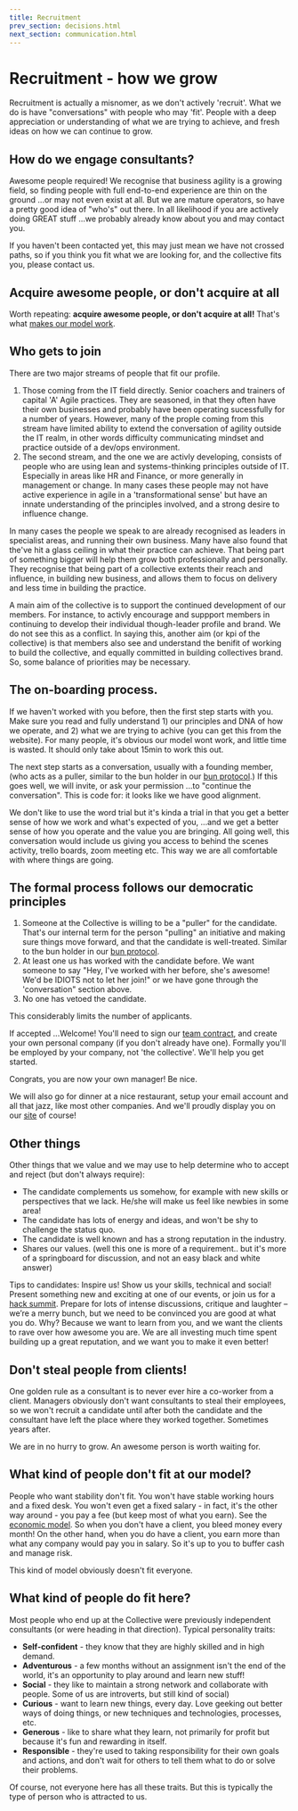 ```yaml
---
title: Recruitment
prev_section: decisions.html
next_section: communication.html
---
```


Recruitment - how we grow
=========================

Recruitment is actually a misnomer, as we don't actively 'recruit'. What we do is have "conversations" with people who may 'fit'. People with a deep appreciation or understanding of what we are trying to achieve, and fresh ideas on how we can continue to grow. 

How do we engage consultants?
-----------------------------------------------------

Awesome people required! We recognise that business agility is a growing field, so finding people with full end-to-end experience are thin on the ground ...or may not even exist at all. But we are mature operators, so have a pretty good idea of "who's" out there. In all likelihood if you are actively doing GREAT stuff ...we probably already know about you and may contact you. 

If you haven't been contacted yet, this may just mean we have not crossed paths, so if you think you fit what we are looking for, and the collective fits you, please contact us. 


Acquire awesome people, or don't acquire at all
-------------------------------------

Worth repeating: **acquire awesome people, or don't acquire at all!**
That's what [makes our model work](why-this-works.html).

Who gets to join
------------

There are two major streams of people that fit our profile.
1) Those coming from the IT field directly. Senior coachers and trainers of capital 'A' Agile practices. They are seasoned, in that they often have their own businesses and probably have been operating sucessfully for a number of years. However, many of the prople coming from this stream have limited ability to extend the conversation of agility outside the IT realm, in other words difficulty communicating mindset and practice outside of a dev/ops environment. 
2) The second stream, and the one we are activly developing, consists of people who are using lean and systems-thinking principles outside of IT. Especially in areas like HR and Finance, or more generally in management or change. In many cases these people may not have active experience in agile in a 'transformational sense' but have an innate understanding of the principles involved, and a strong desire to influence change.

In many cases the people we speak to are already recognised as leaders in specialist areas, and running their own business. Many have also found that the've hit a glass ceiling in what their practice can achieve. That being part of something bigger will help them grow both professionally and personally. They recognise that being part of a collective extents their reach and influence, in building new business, and allows them to focus on delivery and less time in building the practice.  

A main aim of the collective is to support the continued development of our members. For instance, to activly encourage and suppport members in continuing to develop their individual though-leader profile and brand. We do not see this as a conflict. In saying this, another aim (or kpi of the collective) is that members also see and understand the benifit of working to build the collective, and equally committed in building collectives brand. So, some balance of priorities may be necessary. 

The on-boarding process. 
-----

If we haven't worked with you before, then the first step starts with you. Make sure you read and fully understand 1) our principles and DNA of how we operate, and 2) what we are trying to achive (you can get this from the website). For many people, it's obvious our model wont work, and little time is wasted. It should only take about 15min to work this out.

The next step starts as a conversation, usually with a founding member, (who acts as a puller, similar to the bun holder in our [bun protocol](bun-protocol.html).) If this goes well, we will invite, or ask your permission ...to "continue the conversation". This is code for: it looks like we have good alignment. 

We don't like to use the word trial but it's kinda a trial in that you get a better sense of how we work and what's expected of you, ...and we get a better sense of how you operate and the value you are bringing. All going well, this conversation would include us giving you access to behind the scenes activity, trello boards, zoom meeting etc. This way we are all comfortable with where things are going. 

The formal process follows our democratic principles 
---- 
1.  Someone at the Collective is willing to be a "puller" for the candidate. That's our internal term for the person "pulling" an initiative and making sure things move forward, and that the candidate is well-treated. Similar to the bun holder in our [bun protocol](bun-protocol.html).
2.  At least one us has worked with the candidate before. We want someone to say "Hey, I've worked with her before, she's awesome! We'd be IDIOTS not to let her join!" or we have gone through the 'conversation" section above.
3.  No one has vetoed the candidate.

This considerably limits the number of applicants.

If accepted ...Welcome! You'll need to sign our [team contract](team-contract-en.html), and create your own personal company (if you don't already have one). Formally you'll be employed by your company, not 'the collective'. We'll help you get started.

Congrats, you are now your own manager! Be nice.

We will also go for dinner at a nice restaurant, setup your email account and all that jazz, like most other companies. And we'll proudly display you on our [site](http://theagilitycollective.com) of course!

Other things
----

Other things that we value and we may use to help determine who to accept and reject (but don't always require):

-   The candidate complements us somehow, for example with new skills or perspectives that we lack. He/she will make us feel like newbies in some area!
-   The candidate has lots of energy and ideas, and won't be shy to challenge the status quo.
-   The candidate is well known and has a strong reputation in the industry.
-   Shares our values. (well this one is more of a requirement.. but it's more of a springboard for discussion, and not an easy black and white answer)

Tips to candidates: Inspire us! Show us your skills, technical and social! Present something new and exciting at one of our events, or join us for a [hack summit](hack-summit.html). Prepare for lots of intense discussions, critique and laughter – we’re a merry bunch, but we need to be convinced you are good at what you do. Why? Because we want to learn from you, and we want the clients to rave over how awesome you are. We are all investing much time spent building up a great reputation, and we want you to make it even better!

Don't steal people from clients!
----------------------------

One golden rule as a consultant is to never ever hire a co-worker from a client. Managers obviously don't want consultants to steal their employees, so we won't recruit a candidate until after both the candidate and the consultant have left the place where they worked together. Sometimes years after.

We are in no hurry to grow. An awesome person is worth waiting for.

What kind of people don't fit at our model?
-----------------------------------

People who want stability don't fit. You won't have stable working hours and a fixed desk. You won't even get a fixed salary - in fact, it's the other way around - you pay a fee (but keep most of what you earn). See the [economic model](economic-model.html). So when you don't have a client, you bleed money every month! On the other hand, when you do have a client, you earn more than what any company would pay you in salary. So it's up to you to buffer cash and manage risk.

This kind of model obviously doesn't fit everyone.

What kind of people do fit here?
--------------------------------

Most people who end up at the Collective were previously independent consultants (or were heading in that direction). Typical personality traits:

-   **Self-confident** - they know that they are highly skilled and in high demand.
-   **Adventurous** - a few months without an assignment isn't the end of the world, it's an opportunity to play around and learn new stuff!
-   **Social** - they like to maintain a strong network and collaborate with people. Some of us are introverts, but still kind of social)
-   **Curious** - want to learn new things, every day. Love geeking out better ways of doing things, or new techniques and technologies, processes, etc.
-   **Generous** - like to share what they learn, not primarily for profit but because it's fun and rewarding in itself.
-   **Responsible** - they're used to taking responsibility for their own goals and actions, and don't wait for others to tell them what to do or solve their problems.

Of course, not everyone here has all these traits. But this is typically the type of person who is attracted to us.

